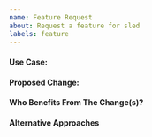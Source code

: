 ```yaml
---
name: Feature Request
about: Request a feature for sled
labels: feature
---
```


#### Use Case:

#### Proposed Change:

#### Who Benefits From The Change(s)?

#### Alternative Approaches
